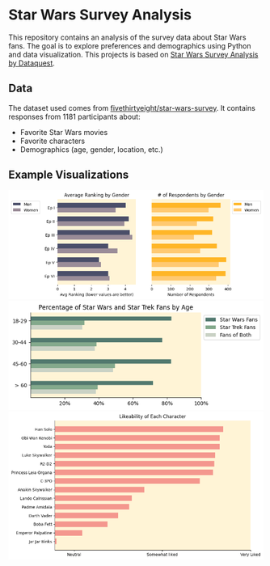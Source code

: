# Star Wars Survey Analysis

This repository contains an analysis of the survey data about Star Wars fans.
The goal is to explore preferences and demographics using Python and data visualization.
This projects is based on [Star Wars Survey Analysis by Dataquest](https://www.youtube.com/watch?v=5bgr1YnLSyk&t=2797s).

## Data

The dataset used comes from [fivethirtyeight/star-wars-survey](https://github.com/fivethirtyeight/data/tree/master/star-wars-survey).
It contains responses from 1181 participants about:

- Favorite Star Wars movies
- Favorite characters
- Demographics (age, gender, location, etc.)

## Example Visualizations

![Favorite Movie Distribution by Gender](src/charts/avg_movie_ranking.png)
![Percentage of Fans](src/charts/fans_percentage.png)
![Character Popularity](src/charts/character_likeability.png)